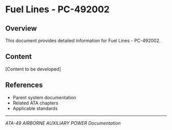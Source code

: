 # Fuel Lines - PC-492002

## Overview

This document provides detailed information for Fuel Lines - PC-492002.

## Content

[Content to be developed]

## References

- Parent system documentation
- Related ATA chapters
- Applicable standards

---

*ATA-49 AIRBORNE AUXILIARY POWER Documentation*
